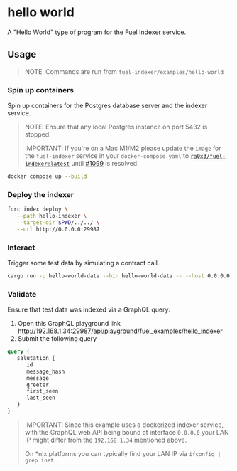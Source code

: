 # hello world

A "Hello World" type of program for the Fuel Indexer service.

## Usage

> NOTE: Commands are run from `fuel-indexer/examples/hello-world`

### Spin up containers

Spin up containers for the Postgres database server and the indexer service.

> NOTE: Ensure that any local Postgres instance on port 5432 is stopped.
>
> IMPORTANT: If you're on a Mac M1/M2 please update the `image` for the `fuel-indexer` service in your
> `docker-compose.yaml` to [`ra0x3/fuel-indexer:latest`](https://hub.docker.com/repository/docker/ra0x3/fuel-indexer/general) until [#1099](https://github.com/FuelLabs/fuel-indexer/issues/1099) is resolved.

```bash
docker compose up --build
```

### Deploy the indexer

```bash
forc index deploy \
   --path hello-indexer \
   --target-dir $PWD/../../ \
   --url http://0.0.0.0:29987
```

### Interact

Trigger some test data by simulating a contract call.

```bash
cargo run -p hello-world-data --bin hello-world-data -- --host 0.0.0.0:4000
```

### Validate

Ensure that test data was indexed via a GraphQL query:
  1. Open this GraphQL playground link http://192.168.1.34:29987/api/playground/fuel_examples/hello_indexer
  2. Submit the following query

```graphql
query {
   salutation {
      id
      message_hash
      message
      greeter
      first_seen
      last_seen
   }
}
```

> IMPORTANT: Since this example uses a dockerized indexer service, with the GraphQL
> web API being bound at interface `0.0.0.0` your LAN IP might differ from the
> `192.168.1.34` mentioned above.
>
> On *nix platforms you can typically find your LAN IP via `ifconfig | grep inet`
